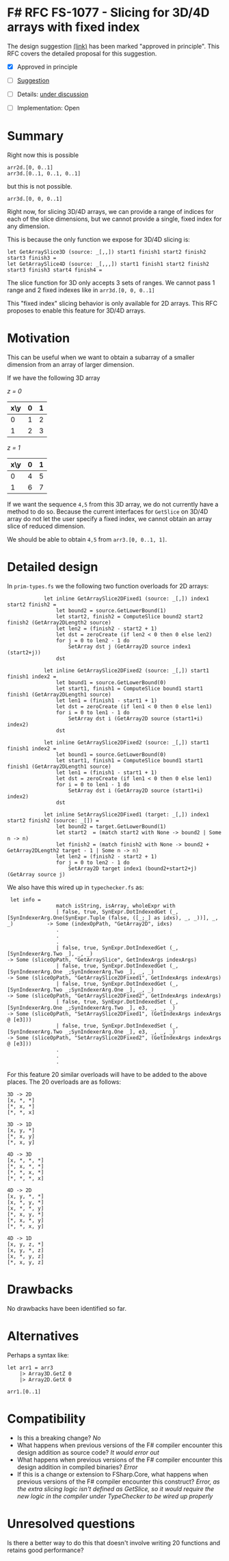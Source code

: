 # F# RFC FS-1077 - Slicing for 3D/4D arrays with fixed index

The design suggestion [(link)](https://github.com/fsharp/fslang-suggestions/issues/700) has been marked "approved in principle".
This RFC covers the detailed proposal for this suggestion.

* [x] Approved in principle
* [ ] [Suggestion](https://github.com/fsharp/fslang-suggestions/issues/700)
* [ ] Details: [under discussion](https://github.com/fsharp/fslang-design/issues/FILL-ME-IN)
* [ ] Implementation: Open


# Summary
[summary]: #summary

Right now this is possible
```
arr2d.[0, 0..1]
arr3d.[0..1, 0..1, 0..1]
```
but this is not possible.
```
arr3d.[0, 0, 0..1]
```

Right now, for slicing 3D/4D arrays, we can provide a range of indices for each of the slice dimensions, but we cannot provide a single, fixed index for any dimension.

This is because the only function we expose for 3D/4D slicing is:

```
let GetArraySlice3D (source: _[,,]) start1 finish1 start2 finish2 start3 finish3 =
let GetArraySlice4D (source: _[,,,]) start1 finish1 start2 finish2 start3 finish3 start4 finish4 = 
```

The slice function for 3D only accepts 3 sets of ranges. We cannot pass 1 range and 2 fixed indexes like in `arr3d.[0, 0, 0..1]`

This "fixed index" slicing behavior is only available for 2D arrays. This RFC proposes to enable this feature for 3D/4D arrays.


# Motivation
[motivation]: #motivation

This can be useful when we want to obtain a subarray of a smaller dimension from an array of larger dimension.

If we have the following 3D array

*z = 0*

x\y | 0 | 1 |
----|----|---
0 | 1 | 2
1 | 2 | 3

*z = 1*

x\y | 0 | 1 |
----|----|---
0 | 4 | 5
1 | 6 | 7

If we want the sequence `4,5` from this 3D array, we do not currently have a method to do so. Because the current interfaces for `GetSlice` on 3D/4D array do not let the user specify a fixed index, we cannot obtain an array slice of reduced dimension.

We should be able to obtain `4,5` from `arr3.[0, 0..1, 1]`.

# Detailed design
[design]: #detailed-design

In `prim-types.fs` we the following two function overloads for 2D arrays:


```
            let inline GetArraySlice2DFixed1 (source: _[,]) index1 start2 finish2 = 
                let bound2 = source.GetLowerBound(1)
                let start2, finish2 = ComputeSlice bound2 start2 finish2 (GetArray2DLength2 source)
                let len2 = (finish2 - start2 + 1)
                let dst = zeroCreate (if len2 < 0 then 0 else len2)
                for j = 0 to len2 - 1 do 
                    SetArray dst j (GetArray2D source index1 (start2+j))
                dst

            let inline GetArraySlice2DFixed2 (source: _[,]) start1 finish1 index2 =
                let bound1 = source.GetLowerBound(0)
                let start1, finish1 = ComputeSlice bound1 start1 finish1 (GetArray2DLength1 source) 
                let len1 = (finish1 - start1 + 1)
                let dst = zeroCreate (if len1 < 0 then 0 else len1)
                for i = 0 to len1 - 1 do 
                    SetArray dst i (GetArray2D source (start1+i) index2)
                dst

            let inline GetArraySlice2DFixed2 (source: _[,]) start1 finish1 index2 =
                let bound1 = source.GetLowerBound(0)
                let start1, finish1 = ComputeSlice bound1 start1 finish1 (GetArray2DLength1 source) 
                let len1 = (finish1 - start1 + 1)
                let dst = zeroCreate (if len1 < 0 then 0 else len1)
                for i = 0 to len1 - 1 do 
                    SetArray dst i (GetArray2D source (start1+i) index2)
                dst

            let inline SetArraySlice2DFixed1 (target: _[,]) index1 start2 finish2 (source: _[]) = 
                let bound2 = target.GetLowerBound(1)
                let start2  = (match start2 with None -> bound2 | Some n -> n) 
                let finish2 = (match finish2 with None -> bound2 + GetArray2DLength2 target - 1 | Some n -> n) 
                let len2 = (finish2 - start2 + 1)
                for j = 0 to len2 - 1 do
                    SetArray2D target index1 (bound2+start2+j) (GetArray source j)

```



We also have this wired up in `typechecker.fs` as:

```
 let info = 
                match isString, isArray, wholeExpr with 
                | false, true, SynExpr.DotIndexedGet (_, [SynIndexerArg.One(SynExpr.Tuple (false, ([_;_] as idxs), _, _))], _, _)           -> Some (indexOpPath, "GetArray2D", idxs)
                .
                .
                .
                | false, true, SynExpr.DotIndexedGet (_, [SynIndexerArg.Two _], _, _)                                            -> Some (sliceOpPath, "GetArraySlice", GetIndexArgs indexArgs)
                | false, true, SynExpr.DotIndexedGet (_, [SynIndexerArg.One _;SynIndexerArg.Two _], _, _)                        -> Some (sliceOpPath, "GetArraySlice2DFixed1", GetIndexArgs indexArgs)
                | false, true, SynExpr.DotIndexedGet (_, [SynIndexerArg.Two _;SynIndexerArg.One _], _, _)                        -> Some (sliceOpPath, "GetArraySlice2DFixed2", GetIndexArgs indexArgs)
                | false, true, SynExpr.DotIndexedSet (_, [SynIndexerArg.One _;SynIndexerArg.Two _], e3, _, _, _)                                         -> Some (sliceOpPath, "SetArraySlice2DFixed1", (GetIndexArgs indexArgs @ [e3]))
                | false, true, SynExpr.DotIndexedSet (_, [SynIndexerArg.Two _;SynIndexerArg.One _], e3, _, _, _)                                         -> Some (sliceOpPath, "SetArraySlice2DFixed2", (GetIndexArgs indexArgs @ [e3]))
                .
                .
                .
```

For this feature 20 similar overloads will have to be added to the above places. The 20 overloads are as follows:
```
3D -> 2D
[x, *, *]
[*, x, *]
[*, *, x]

3D -> 1D
[x, y, *]
[*, x, y]
[*, x, y]

4D -> 3D
[x, *, *, *]
[*, x, *, *]
[*, *, x, *]
[*, *, *, x]

4D -> 2D
[x, y, *, *]
[x, *, y, *]
[x, *, *, y]
[*, x, y, *]
[*, x, *, y]
[*, *, x, y]

4D -> 1D
[x, y, z, *]
[x, y, *, z]
[x, *, y, z]
[*, x, y, z]
```

# Drawbacks
[drawbacks]: #drawbacks

No drawbacks have been identified so far.

# Alternatives
[alternatives]: #alternatives

Perhaps a syntax like:
```
let arr1 = arr3
    |> Array3D.GetZ 0
    |> Array2D.GetX 0

arr1.[0..1]
```

# Compatibility
[compatibility]: #compatibility

* Is this a breaking change? *No*
* What happens when previous versions of the F# compiler encounter this design addition as source code? *It would error out*
* What happens when previous versions of the F# compiler encounter this design addition in compiled binaries? *Error*
* If this is a change or extension to FSharp.Core, what happens when previous versions of the F# compiler encounter this construct? *Error, as the extra slicing logic isn't defined as GetSlice, so it would require the new logic in the compiler under TypeChecker to be wired up properly*


# Unresolved questions
[unresolved]: #unresolved-questions

Is there a better way to do this that doesn't involve writing 20 functions and retains good performance?
